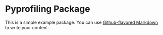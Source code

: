 # Pyprofiling Package

This is a simple example package. You can use
[Github-flavored Markdown](https://guides.github.com/features/mastering-markdown/)
to write your content.